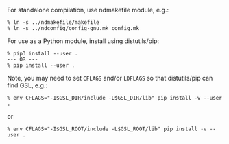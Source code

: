 For standalone compilation, use ndmakefile module, e.g.:

```
% ln -s ../ndmakefile/makefile
% ln -s ../ndconfig/config-gnu.mk config.mk
```

For use as a Python module, install using distutils/pip:

```
% pip3 install --user .
--- OR ---
% pip install --user .
```

Note, you may need to set `CFLAGS` and/or `LDFLAGS` so that
distutils/pip can find GSL, e.g.:
```
% env CFLAGS="-I$GSL_DIR/include -L$GSL_DIR/lib" pip install -v --user .
```
or
```
% env CFLAGS="-I$GSL_ROOT/include -L$GSL_ROOT/lib" pip install -v --user .
```
